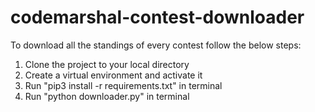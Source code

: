 # codemarshal-contest-downloader

To download all the standings of every contest follow the below steps:
1. Clone the project to your local directory
2. Create a virtual environment and activate it
3. Run "pip3 install -r requirements.txt" in terminal
4. Run "python downloader.py" in terminal
